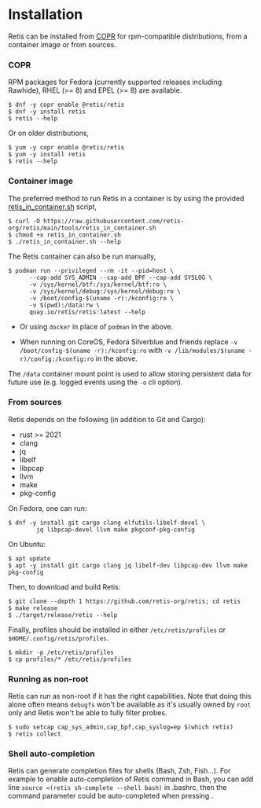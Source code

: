 # Installation

Retis can be installed from [COPR](https://copr.fedorainfracloud.org/coprs/atenart/retis/)
for rpm-compatible distributions, from a container image or from sources.

### COPR

RPM packages for Fedora (currently supported releases including Rawhide), RHEL (>=
8) and EPEL (>= 8) are available.

```none
$ dnf -y copr enable @retis/retis
$ dnf -y install retis
$ retis --help
```

Or on older distributions,

```none
$ yum -y copr enable @retis/retis
$ yum -y install retis
$ retis --help
```

### Container image

The preferred method to run Retis in a container is by using the provided
[retis_in_container.sh](https://raw.githubusercontent.com/retis-org/retis/main/tools/retis_in_container.sh)
script,

```none
$ curl -O https://raw.githubusercontent.com/retis-org/retis/main/tools/retis_in_container.sh
$ chmod +x retis_in_container.sh
$ ./retis_in_container.sh --help
```

The Retis container can also be run manually,

```none
$ podman run --privileged --rm -it --pid=host \
      --cap-add SYS_ADMIN --cap-add BPF --cap-add SYSLOG \
      -v /sys/kernel/btf:/sys/kernel/btf:ro \
      -v /sys/kernel/debug:/sys/kernel/debug:ro \
      -v /boot/config-$(uname -r):/kconfig:ro \
      -v $(pwd):/data:rw \
      quay.io/retis/retis:latest --help
```

- Or using `docker` in place of `podman` in the above.

- When running on CoreOS, Fedora Silverblue and friends replace `-v
  /boot/config-$(uname -r):/kconfig:ro` with `-v /lib/modules/$(uname
  -r)/config:/kconfig:ro` in the above.

The `/data` container mount point is used to allow storing persistent data for
future use (e.g. logged events using the `-o` cli option).

### From sources

Retis depends on the following (in addition to Git and Cargo):
- rust >= 2021
- clang
- jq
- libelf
- libpcap
- llvm
- make
- pkg-config

On Fedora, one can run:

```none
$ dnf -y install git cargo clang elfutils-libelf-devel \
        jq libpcap-devel llvm make pkgconf-pkg-config
```

On Ubuntu:

```none
$ apt update
$ apt -y install git cargo clang jq libelf-dev libpcap-dev llvm make pkg-config
```

Then, to download and build Retis:

```none
$ git clone --depth 1 https://github.com/retis-org/retis; cd retis
$ make release
$ ./target/release/retis --help
```

Finally, profiles should be installed in either `/etc/retis/profiles` or
`$HOME/.config/retis/profiles`.

```none
$ mkdir -p /etc/retis/profiles
$ cp profiles/* /etc/retis/profiles
```

### Running as non-root

Retis can run as non-root if it has the right capabilities. Note that doing this
alone often means `debugfs` won't be available as it's usually owned by `root`
only and Retis won't be able to fully filter probes.

```none
$ sudo setcap cap_sys_admin,cap_bpf,cap_syslog=ep $(which retis)
$ retis collect
```

### Shell auto-completion

Retis can generate completion files for shells (Bash, Zsh, Fish...).
For example to enable auto-completion of Retis command in Bash, you can
add line `source <(retis sh-complete --shell bash)` in .bashrc, then
the command parameter could be auto-completed when pressing <Tab>.
